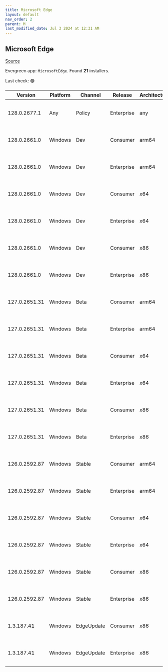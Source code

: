 ```yaml
---
title: Microsoft Edge
layout: default
nav_order: 2
parent: M
last_modified_date: Jul 3 2024 at 12:31 AM
---
```


## Microsoft Edge

[Source](https://www.microsoft.com/edge)

Evergreen app: `MicrosoftEdge`. Found **21** installers.

Last check: 🟢

| Version       | Platform | Channel    | Release    | Architecture | Hash                                                             | URI                                                                                                                                                                                                                                                                                                                      |
| ------------- | -------- | ---------- | ---------- | ------------ | ---------------------------------------------------------------- | ------------------------------------------------------------------------------------------------------------------------------------------------------------------------------------------------------------------------------------------------------------------------------------------------------------------------ |
| 128.0.2677.1  | Any      | Policy     | Enterprise | any          | 08E935C80450D60B6F106B0781531F570E78E3E03861005BE13F6DECB3B76990 | [https://msedge.sf.dl.delivery.mp.microsoft.com/filestreamingservice/files/b16192c5-5a4f-4a9b-afd2-0d3c6eecfd6b/MicrosoftEdgePolicyTemplates.cab](https://msedge.sf.dl.delivery.mp.microsoft.com/filestreamingservice/files/b16192c5-5a4f-4a9b-afd2-0d3c6eecfd6b/MicrosoftEdgePolicyTemplates.cab)                       |
| 128.0.2661.0  | Windows  | Dev        | Consumer   | arm64        | FE5A283BD200472EB4515CDF389E42776F3B1F29A29D0905CE4BCC9E8B5348C9 | [https://msedge.sf.dl.delivery.mp.microsoft.com/filestreamingservice/files/1f0d1847-acba-475f-97ae-3675f73cc632/MicrosoftEdgeDevEnterpriseARM64.msi](https://msedge.sf.dl.delivery.mp.microsoft.com/filestreamingservice/files/1f0d1847-acba-475f-97ae-3675f73cc632/MicrosoftEdgeDevEnterpriseARM64.msi)                 |
| 128.0.2661.0  | Windows  | Dev        | Enterprise | arm64        | FE5A283BD200472EB4515CDF389E42776F3B1F29A29D0905CE4BCC9E8B5348C9 | [https://msedge.sf.dl.delivery.mp.microsoft.com/filestreamingservice/files/1f0d1847-acba-475f-97ae-3675f73cc632/MicrosoftEdgeDevEnterpriseARM64.msi](https://msedge.sf.dl.delivery.mp.microsoft.com/filestreamingservice/files/1f0d1847-acba-475f-97ae-3675f73cc632/MicrosoftEdgeDevEnterpriseARM64.msi)                 |
| 128.0.2661.0  | Windows  | Dev        | Consumer   | x64          | 97F6DD93A72602F8A99C87A3EAEAA188135959771DE9376F8F949CAA037DA10B | [https://msedge.sf.dl.delivery.mp.microsoft.com/filestreamingservice/files/77e10d4d-52c1-4c7d-9cba-9e5f826fa21a/MicrosoftEdgeDevEnterpriseX64.msi](https://msedge.sf.dl.delivery.mp.microsoft.com/filestreamingservice/files/77e10d4d-52c1-4c7d-9cba-9e5f826fa21a/MicrosoftEdgeDevEnterpriseX64.msi)                     |
| 128.0.2661.0  | Windows  | Dev        | Enterprise | x64          | 97F6DD93A72602F8A99C87A3EAEAA188135959771DE9376F8F949CAA037DA10B | [https://msedge.sf.dl.delivery.mp.microsoft.com/filestreamingservice/files/77e10d4d-52c1-4c7d-9cba-9e5f826fa21a/MicrosoftEdgeDevEnterpriseX64.msi](https://msedge.sf.dl.delivery.mp.microsoft.com/filestreamingservice/files/77e10d4d-52c1-4c7d-9cba-9e5f826fa21a/MicrosoftEdgeDevEnterpriseX64.msi)                     |
| 128.0.2661.0  | Windows  | Dev        | Consumer   | x86          | 97D5661192734BCACE04AEDFF3D807C10AACF3F78B99812CFEF5B3BF2E41F352 | [https://msedge.sf.dl.delivery.mp.microsoft.com/filestreamingservice/files/d1af9c6d-520b-40f0-b916-92afe8a0a927/MicrosoftEdgeDevEnterpriseX86.msi](https://msedge.sf.dl.delivery.mp.microsoft.com/filestreamingservice/files/d1af9c6d-520b-40f0-b916-92afe8a0a927/MicrosoftEdgeDevEnterpriseX86.msi)                     |
| 128.0.2661.0  | Windows  | Dev        | Enterprise | x86          | 97D5661192734BCACE04AEDFF3D807C10AACF3F78B99812CFEF5B3BF2E41F352 | [https://msedge.sf.dl.delivery.mp.microsoft.com/filestreamingservice/files/d1af9c6d-520b-40f0-b916-92afe8a0a927/MicrosoftEdgeDevEnterpriseX86.msi](https://msedge.sf.dl.delivery.mp.microsoft.com/filestreamingservice/files/d1af9c6d-520b-40f0-b916-92afe8a0a927/MicrosoftEdgeDevEnterpriseX86.msi)                     |
| 127.0.2651.31 | Windows  | Beta       | Consumer   | arm64        | 5157CA2AD555602017DC034C41BBA092313BBCA41F659A387B79452C22A2C814 | [https://msedge.sf.dl.delivery.mp.microsoft.com/filestreamingservice/files/b658d7f5-d277-4dfc-a373-cc2aff62bfe1/MicrosoftEdgeBetaEnterpriseARM64.msi](https://msedge.sf.dl.delivery.mp.microsoft.com/filestreamingservice/files/b658d7f5-d277-4dfc-a373-cc2aff62bfe1/MicrosoftEdgeBetaEnterpriseARM64.msi)               |
| 127.0.2651.31 | Windows  | Beta       | Enterprise | arm64        | 5157CA2AD555602017DC034C41BBA092313BBCA41F659A387B79452C22A2C814 | [https://msedge.sf.dl.delivery.mp.microsoft.com/filestreamingservice/files/b658d7f5-d277-4dfc-a373-cc2aff62bfe1/MicrosoftEdgeBetaEnterpriseARM64.msi](https://msedge.sf.dl.delivery.mp.microsoft.com/filestreamingservice/files/b658d7f5-d277-4dfc-a373-cc2aff62bfe1/MicrosoftEdgeBetaEnterpriseARM64.msi)               |
| 127.0.2651.31 | Windows  | Beta       | Consumer   | x64          | A69F947239540CCA6B0B737CB5C76D23346067FDD458575C07E5E5BBEC856752 | [https://msedge.sf.dl.delivery.mp.microsoft.com/filestreamingservice/files/d17d8964-3f3c-4d55-96b4-99f8d8cb4ac7/MicrosoftEdgeBetaEnterpriseX64.msi](https://msedge.sf.dl.delivery.mp.microsoft.com/filestreamingservice/files/d17d8964-3f3c-4d55-96b4-99f8d8cb4ac7/MicrosoftEdgeBetaEnterpriseX64.msi)                   |
| 127.0.2651.31 | Windows  | Beta       | Enterprise | x64          | A69F947239540CCA6B0B737CB5C76D23346067FDD458575C07E5E5BBEC856752 | [https://msedge.sf.dl.delivery.mp.microsoft.com/filestreamingservice/files/d17d8964-3f3c-4d55-96b4-99f8d8cb4ac7/MicrosoftEdgeBetaEnterpriseX64.msi](https://msedge.sf.dl.delivery.mp.microsoft.com/filestreamingservice/files/d17d8964-3f3c-4d55-96b4-99f8d8cb4ac7/MicrosoftEdgeBetaEnterpriseX64.msi)                   |
| 127.0.2651.31 | Windows  | Beta       | Consumer   | x86          | 24C25C2ED96B9C1BEF345DCF770F778EA323CD5C58A44DE68B5D83AEAC986240 | [https://msedge.sf.dl.delivery.mp.microsoft.com/filestreamingservice/files/c3284d4d-f0bd-48f0-89be-88893752d831/MicrosoftEdgeBetaEnterpriseX86.msi](https://msedge.sf.dl.delivery.mp.microsoft.com/filestreamingservice/files/c3284d4d-f0bd-48f0-89be-88893752d831/MicrosoftEdgeBetaEnterpriseX86.msi)                   |
| 127.0.2651.31 | Windows  | Beta       | Enterprise | x86          | 24C25C2ED96B9C1BEF345DCF770F778EA323CD5C58A44DE68B5D83AEAC986240 | [https://msedge.sf.dl.delivery.mp.microsoft.com/filestreamingservice/files/c3284d4d-f0bd-48f0-89be-88893752d831/MicrosoftEdgeBetaEnterpriseX86.msi](https://msedge.sf.dl.delivery.mp.microsoft.com/filestreamingservice/files/c3284d4d-f0bd-48f0-89be-88893752d831/MicrosoftEdgeBetaEnterpriseX86.msi)                   |
| 126.0.2592.87 | Windows  | Stable     | Consumer   | arm64        | EC7EFE926C06960B40ED8FF5BDE188A56472EE0684888EDEFD3D4A3F68213486 | [https://msedge.sf.dl.delivery.mp.microsoft.com/filestreamingservice/files/343dc786-7ad3-4384-8624-99f3c68ed83e/MicrosoftEdgeEnterpriseARM64.msi](https://msedge.sf.dl.delivery.mp.microsoft.com/filestreamingservice/files/343dc786-7ad3-4384-8624-99f3c68ed83e/MicrosoftEdgeEnterpriseARM64.msi)                       |
| 126.0.2592.87 | Windows  | Stable     | Enterprise | arm64        | EC7EFE926C06960B40ED8FF5BDE188A56472EE0684888EDEFD3D4A3F68213486 | [https://msedge.sf.dl.delivery.mp.microsoft.com/filestreamingservice/files/343dc786-7ad3-4384-8624-99f3c68ed83e/MicrosoftEdgeEnterpriseARM64.msi](https://msedge.sf.dl.delivery.mp.microsoft.com/filestreamingservice/files/343dc786-7ad3-4384-8624-99f3c68ed83e/MicrosoftEdgeEnterpriseARM64.msi)                       |
| 126.0.2592.87 | Windows  | Stable     | Consumer   | x64          | 37F02A5321970FC63E415E5D7734962AD1FEFE59A87E43B7B272929B00284D66 | [https://msedge.sf.dl.delivery.mp.microsoft.com/filestreamingservice/files/213fe4e0-da5e-41b2-a969-e1ecafa88256/MicrosoftEdgeEnterpriseX64.msi](https://msedge.sf.dl.delivery.mp.microsoft.com/filestreamingservice/files/213fe4e0-da5e-41b2-a969-e1ecafa88256/MicrosoftEdgeEnterpriseX64.msi)                           |
| 126.0.2592.87 | Windows  | Stable     | Enterprise | x64          | 37F02A5321970FC63E415E5D7734962AD1FEFE59A87E43B7B272929B00284D66 | [https://msedge.sf.dl.delivery.mp.microsoft.com/filestreamingservice/files/213fe4e0-da5e-41b2-a969-e1ecafa88256/MicrosoftEdgeEnterpriseX64.msi](https://msedge.sf.dl.delivery.mp.microsoft.com/filestreamingservice/files/213fe4e0-da5e-41b2-a969-e1ecafa88256/MicrosoftEdgeEnterpriseX64.msi)                           |
| 126.0.2592.87 | Windows  | Stable     | Consumer   | x86          | 058C838CB3960549B78FE1060E7F5E8F298F1E1E0720BC54007C3BBC48D44995 | [https://msedge.sf.dl.delivery.mp.microsoft.com/filestreamingservice/files/cfc77804-f52d-4182-9ee1-aa2b5c4f7312/MicrosoftEdgeEnterpriseX86.msi](https://msedge.sf.dl.delivery.mp.microsoft.com/filestreamingservice/files/cfc77804-f52d-4182-9ee1-aa2b5c4f7312/MicrosoftEdgeEnterpriseX86.msi)                           |
| 126.0.2592.87 | Windows  | Stable     | Enterprise | x86          | 058C838CB3960549B78FE1060E7F5E8F298F1E1E0720BC54007C3BBC48D44995 | [https://msedge.sf.dl.delivery.mp.microsoft.com/filestreamingservice/files/cfc77804-f52d-4182-9ee1-aa2b5c4f7312/MicrosoftEdgeEnterpriseX86.msi](https://msedge.sf.dl.delivery.mp.microsoft.com/filestreamingservice/files/cfc77804-f52d-4182-9ee1-aa2b5c4f7312/MicrosoftEdgeEnterpriseX86.msi)                           |
| 1.3.187.41    | Windows  | EdgeUpdate | Consumer   | x86          | 200A59ABDEB32CC4D2CEC4079BE205F18B5F45BAE42ACB7940151F9780569889 | [https://msedge.sf.dl.delivery.mp.microsoft.com/filestreamingservice/files/2106c895-651f-4ed2-89de-96e91206c60c/MicrosoftEdgeUpdateSetup_X86_1.3.187.41.exe](https://msedge.sf.dl.delivery.mp.microsoft.com/filestreamingservice/files/2106c895-651f-4ed2-89de-96e91206c60c/MicrosoftEdgeUpdateSetup_X86_1.3.187.41.exe) |
| 1.3.187.41    | Windows  | EdgeUpdate | Enterprise | x86          | 200A59ABDEB32CC4D2CEC4079BE205F18B5F45BAE42ACB7940151F9780569889 | [https://msedge.sf.dl.delivery.mp.microsoft.com/filestreamingservice/files/2106c895-651f-4ed2-89de-96e91206c60c/MicrosoftEdgeUpdateSetup_X86_1.3.187.41.exe](https://msedge.sf.dl.delivery.mp.microsoft.com/filestreamingservice/files/2106c895-651f-4ed2-89de-96e91206c60c/MicrosoftEdgeUpdateSetup_X86_1.3.187.41.exe) |
